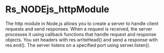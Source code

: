 # Rs_NODEjs_httpModule

The http module in Node.js allows you to create a server to handle client requests and send responses. When a request is received, the server processes it using callback functions that handle request and response objects. You set headers with res.writeHead() and send a response with res.end(). The server listens on a specified port using server.listen().

